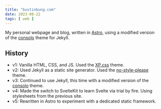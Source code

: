 ```yaml
---
title: "bustinbung.com"
date: 2023-08-22
tags: [ web ]
---
```

My personal webpage and blog, written in [Astro](https://astro.build), using a modified version of the [consolo](https://github.com/Forthoney/consolo) theme for Jekyll.

## History
- v1: Vanilla HTML, CSS, and JS. Used the [XP.css](https://botoxparty.github.io/XP.css/) theme.
- v2: Used Jekyll as a static site generator. Used the [no-style-please](https://github.com/riggraz/no-style-please) theme.
- v3: Continued to use Jekyll, this time with a modified version of the [consolo](https://github.com/Forthoney/consolo) theme.
- v4: Made the switch to SvelteKit to learn Svelte via trial by fire. Using stylesheets from the previous site.
- v5: Rewritten in Astro to experiment with a dedicated static framework.
